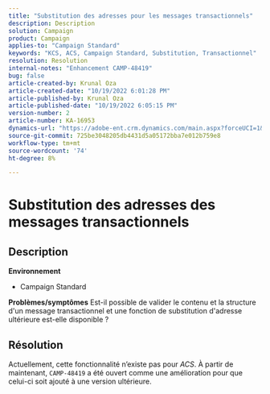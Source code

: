 ```yaml
---
title: "Substitution des adresses pour les messages transactionnels"
description: Description
solution: Campaign
product: Campaign
applies-to: "Campaign Standard"
keywords: "KCS, ACS, Campaign Standard, Substitution, Transactionnel"
resolution: Resolution
internal-notes: "Enhancement CAMP-48419"
bug: false
article-created-by: Krunal Oza
article-created-date: "10/19/2022 6:01:28 PM"
article-published-by: Krunal Oza
article-published-date: "10/19/2022 6:05:15 PM"
version-number: 2
article-number: KA-16953
dynamics-url: "https://adobe-ent.crm.dynamics.com/main.aspx?forceUCI=1&pagetype=entityrecord&etn=knowledgearticle&id=b72c890b-d84f-ed11-bba2-00224808679b"
source-git-commit: 725be3048205db4431d5a05172bba7e012b759e8
workflow-type: tm+mt
source-wordcount: '74'
ht-degree: 8%

---
```


# Substitution des adresses des messages transactionnels

## Description

<b>Environnement</b>
- Campaign Standard



<b>Problèmes/symptômes</b>
Est-il possible de valider le contenu et la structure d&#39;un message transactionnel et une fonction de substitution d&#39;adresse ultérieure est-elle disponible ?


## Résolution


Actuellement, cette fonctionnalité n’existe pas pour *ACS*. À partir de maintenant, `CAMP-48419` a été ouvert comme une amélioration pour que celui-ci soit ajouté à une version ultérieure.
